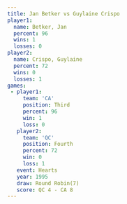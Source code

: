 ```yaml
---
title: Jan Betker vs Guylaine Crispo
player1:                
  name: Betker, Jan     
  percent: 96           
  wins: 1               
  losses: 0             
player2:                
  name: Crispo, Guylaine
  percent: 72           
  wins: 0               
  losses: 1             
games:
 - player1:         
     team: 'CA'     
     position: Third
     percent: 96    
     win: 1         
     loss: 0        
   player2:          
     team: 'QC'      
     position: Fourth
     percent: 72     
     win: 0          
     loss: 1         
   event: Hearts       
   year: 1995          
   draw: Round Robin(7)
   score: QC 4 - CA 8  
---
```

